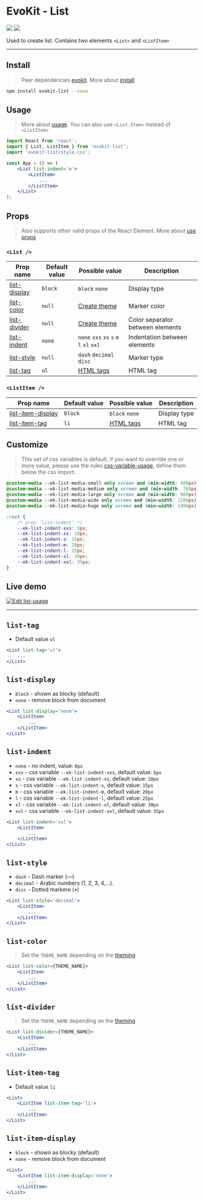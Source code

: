 [evokit]: /packages/evokit/
[CHANGELOG]: /packages/evokit-list/CHANGELOG.md

[css-variable-usage]: //w3schools.com/css/css3_variables.asp
[html-all-tags]: //www.w3schools.com/tags/default.asp

[create_theme]: /docs/base/theme.md
[installation]: /docs/getting-started/installation.md
[quik-start]: /docs/getting-started/quick-start.md
[use-props]: /docs/getting-started/props.md

[list-color]: #list-color
[list-display]: #list-display
[list-divider]: #list-divider
[list-indent]: #list-indent
[list-item-display]: #list-item-display
[list-item-tag]: #list-item-tag
[list-style]: #list-style
[list-tag]: #list-tag

# EvoKit - List

[![](https://img.shields.io/npm/v/evokit-list.svg)](https://www.npmjs.com/package/evokit-list)
[![](https://img.shields.io/badge/page-CHANGELOG-42b983)][CHANGELOG]

Used to create list. Contains two elements `<List>` and `<ListItem>`

---

## Install

> Peer dependencies [evokit]. More about [install][installation]

```bash
npm install evokit-list --save
```

## Usage

> More about [usage][quik-start]. You can also use `<List.Item>` instead of `<ListItem>`

```jsx
import React from 'react';
import { List, ListItem } from 'evokit-list';
import 'evokit-list/style.css';

const App = () => (
    <List list-indent='m'>
        <ListItem>
            ...
        </ListItem>
    </List>
);
```

## Props

> Also supports other valid props of the React Element. More about [use props][use-props]

### `<List />`

| Prop name      | Default value | Possible value | Description  |
|----------------|---------------|----------------|--------------|
| [list-display] | `block`       | `block` `none` | Display type |
| [list-color]   | `null`        | [Create theme][create_theme] | Marker color |
| [list-divider] | `null`        | [Create theme][create_theme] | Color separator between elements |
| [list-indent]  | `none`        | `none` `xxs` `xs` `s` `m` `l` `xl` `xxl` | Indentation between elements |
| [list-style]   | `null`        | `dash` `decimal` `disc` | Marker type |
| [list-tag]     | `ul`          | [HTML tags][html-all-tags] | HTML tag    |

### `<ListItem />`

| Prop name           | Default value | Possible value             | Description  |
|---------------------|---------------|----------------------------|--------------|
| [list-item-display] | `block`       | `block` `none`             | Display type |
| [list-item-tag]     | `li`          | [HTML tags][html-all-tags] | HTML tag     |


## Customize

> This set of css variables is default, if you want to override one or more value, please use the rules [css-variable-usage], define them below the css import.

```css
@custom-media --ek-list-media-small only screen and (min-width: 480px);
@custom-media --ek-list-media-medium only screen and (min-width: 768px);
@custom-media --ek-list-media-large only screen and (min-width: 960px);
@custom-media --ek-list-media-wide only screen and (min-width: 1200px);
@custom-media --ek-list-media-huge only screen and (min-width: 1400px);

:root {
    /* prop 'list-indent' */
    --ek-list-indent-xxs: 5px;
    --ek-list-indent-xs: 10px;
    --ek-list-indent-s: 15px;
    --ek-list-indent-m: 20px;
    --ek-list-indent-l: 25px;
    --ek-list-indent-xl: 30px;
    --ek-list-indent-xxl: 35px;
}
```

## Live demo

[![Edit list-usage](https://codesandbox.io/static/img/play-codesandbox.svg)](https://codesandbox.io/embed/listusage-ycfx4?fontsize=14&runonclick=0 ':include :type=iframe width=100% height=500px')

---

## `list-tag`

- Default value `ul`

```jsx
<List list-tag='ul'>
    ...
</List>
```

## `list-display`

- `block` - shown as blocky (default)
- `none` - remove block from document

```jsx
<List list-display='none'>
    <ListItem>
        ...
    </ListItem>
</List>
```

## `list-indent`

- `none` - no indent, value: `0px`
- `xxs` - css variable `--ek-list-indent-xxs`, default value: `5px`
- `xs` - css variable `--ek-list-indent-xs`, default value: `10px`
- `s` - css variable `--ek-list-indent-s`, default value: `15px`
- `m` - css variable `--ek-list-indent-m`, default value: `20px`
- `l` - css variable `--ek-list-indent-l`, default value: `25px`
- `xl` - css variable `--ek-list-indent-xl`, default value: `30px`
- `xxl` - css variable `--ek-list-indent-xxl`, default value: `35px`

```jsx
<List list-indent='xxl'>
    <ListItem>
        ...
    </ListItem>
</List>
```

## `list-style`

- `dash` - Dash marker (—)
- `decimal` - Arabic numbers (1, 2, 3, 4,...).
- `disc` - Dotted markerи (•)

```jsx
<List list-style='decimal'>
    <ListItem>
        ...
    </ListItem>
</List>
```

## `list-color`

> Set the `THEME_NAME` depending on the [theming][create_theme]

```jsx
<List list-color={THEME_NAME}>
    <ListItem>
        ...
    </ListItem>
</List>
```

## `list-divider`

> Set the `THEME_NAME` depending on the [theming][create_theme]

```jsx
<List list-divider={THEME_NAME}>
    <ListItem>
        ...
    </ListItem>
</List>
```

## `list-item-tag`

- Default value `li`

```jsx
<List>
    <ListItem list-item-tag='li'>
        ...
    </ListItem>
</List>
```

## `list-item-display`

- `block` - shown as blocky (default)
- `none` - remove block from document

```jsx
<List>
    <ListItem list-item-display='none'>
        ...
    </ListItem>
</List>
```
